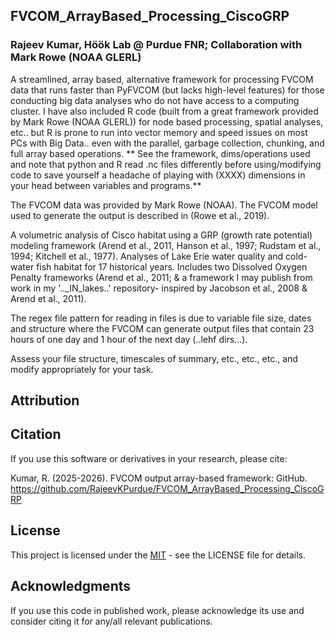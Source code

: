 ## FVCOM_ArrayBased_Processing_CiscoGRP
### Rajeev Kumar, Höök Lab @ Purdue FNR; Collaboration with Mark Rowe (NOAA GLERL)
A streamlined, array based, alternative framework for processing FVCOM data that runs faster than PyFVCOM (but lacks high-level features) for those conducting big data analyses who do not have access to a computing cluster. I have also included R code (built from a great framework provided by Mark Rowe (NOAA GLERL)) for node based processing, spatial analyses, etc.. but R is prone to run into vector memory and speed issues on most PCs with Big Data.. even with the parallel, garbage collection, chunking, and full array based operations. 
** See the framework, dims/operations used and note that python and R read .nc files differently before using/modifying code to save yourself a headache of playing with (XXXX) dimensions in your head between variables and programs.**

The FVCOM data was provided by Mark Rowe (NOAA). The FVCOM model used to generate the output is described in (Rowe et al., 2019).

A volumetric analysis of Cisco habitat using a GRP (growth rate potential) modeling framework (Arend et al., 2011, Hanson et al., 1997; Rudstam et al., 1994; Kitchell et al., 1977). Analyses of Lake Erie water quality and cold-water fish habitat for 17 historical years. Includes two Dissolved Oxygen Penalty frameworks (Arend et al., 2011; & a framework I may publish from work in my '.._IN_lakes..' repository- inspired by Jacobson et al., 2008 & Arend et al., 2011).

The regex file pattern for reading in files is due to variable file size, dates and structure where the FVCOM can generate output files that contain 23 hours of one day and 1 hour of the next day (..lehf dirs...). 

Assess your file structure, timescales of summary, etc., etc., etc., and modify appropriately for your task.

## Attribution

## Citation

If you use this software or derivatives in your research, please cite:

Kumar, R. (2025-2026). FVCOM output array-based framework:  GitHub. https://github.com/RajeevKPurdue/FVCOM_ArrayBased_Processing_CiscoGRP


## License

This project is licensed under the [MIT](LICENSE) - see the LICENSE file for details.

## Acknowledgments

If you use this code in published work, please acknowledge its use and consider citing it for any/all relevant publications.
